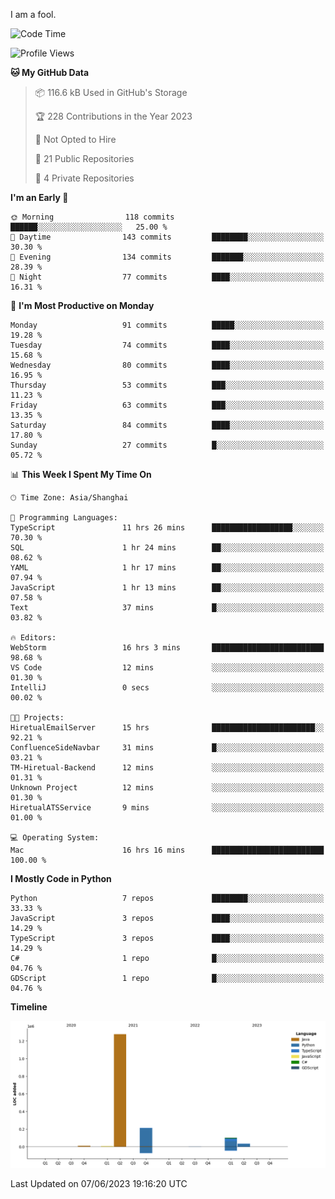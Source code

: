I am a fool.

<!--START_SECTION:waka-->
![Code Time](http://img.shields.io/badge/Code%20Time-463%20hrs%2048%20mins-blue)

![Profile Views](http://img.shields.io/badge/Profile%20Views-0-blue)

**🐱 My GitHub Data** 

> 📦 116.6 kB Used in GitHub's Storage 
 > 
> 🏆 228 Contributions in the Year 2023
 > 
> 🚫 Not Opted to Hire
 > 
> 📜 21 Public Repositories 
 > 
> 🔑 4 Private Repositories 
 > 
**I'm an Early 🐤** 

```text
🌞 Morning                118 commits         ██████░░░░░░░░░░░░░░░░░░░   25.00 % 
🌆 Daytime                143 commits         ████████░░░░░░░░░░░░░░░░░   30.30 % 
🌃 Evening                134 commits         ███████░░░░░░░░░░░░░░░░░░   28.39 % 
🌙 Night                  77 commits          ████░░░░░░░░░░░░░░░░░░░░░   16.31 % 
```
📅 **I'm Most Productive on Monday** 

```text
Monday                   91 commits          █████░░░░░░░░░░░░░░░░░░░░   19.28 % 
Tuesday                  74 commits          ████░░░░░░░░░░░░░░░░░░░░░   15.68 % 
Wednesday                80 commits          ████░░░░░░░░░░░░░░░░░░░░░   16.95 % 
Thursday                 53 commits          ███░░░░░░░░░░░░░░░░░░░░░░   11.23 % 
Friday                   63 commits          ███░░░░░░░░░░░░░░░░░░░░░░   13.35 % 
Saturday                 84 commits          ████░░░░░░░░░░░░░░░░░░░░░   17.80 % 
Sunday                   27 commits          █░░░░░░░░░░░░░░░░░░░░░░░░   05.72 % 
```


📊 **This Week I Spent My Time On** 

```text
🕑︎ Time Zone: Asia/Shanghai

💬 Programming Languages: 
TypeScript               11 hrs 26 mins      ██████████████████░░░░░░░   70.30 % 
SQL                      1 hr 24 mins        ██░░░░░░░░░░░░░░░░░░░░░░░   08.62 % 
YAML                     1 hr 17 mins        ██░░░░░░░░░░░░░░░░░░░░░░░   07.94 % 
JavaScript               1 hr 13 mins        ██░░░░░░░░░░░░░░░░░░░░░░░   07.58 % 
Text                     37 mins             █░░░░░░░░░░░░░░░░░░░░░░░░   03.82 % 

🔥 Editors: 
WebStorm                 16 hrs 3 mins       █████████████████████████   98.68 % 
VS Code                  12 mins             ░░░░░░░░░░░░░░░░░░░░░░░░░   01.30 % 
IntelliJ                 0 secs              ░░░░░░░░░░░░░░░░░░░░░░░░░   00.02 % 

🐱‍💻 Projects: 
HiretualEmailServer      15 hrs              ███████████████████████░░   92.21 % 
ConfluenceSideNavbar     31 mins             █░░░░░░░░░░░░░░░░░░░░░░░░   03.21 % 
TM-Hiretual-Backend      12 mins             ░░░░░░░░░░░░░░░░░░░░░░░░░   01.31 % 
Unknown Project          12 mins             ░░░░░░░░░░░░░░░░░░░░░░░░░   01.30 % 
HiretualATSService       9 mins              ░░░░░░░░░░░░░░░░░░░░░░░░░   01.00 % 

💻 Operating System: 
Mac                      16 hrs 16 mins      █████████████████████████   100.00 % 
```

**I Mostly Code in Python** 

```text
Python                   7 repos             ████████░░░░░░░░░░░░░░░░░   33.33 % 
JavaScript               3 repos             ████░░░░░░░░░░░░░░░░░░░░░   14.29 % 
TypeScript               3 repos             ████░░░░░░░░░░░░░░░░░░░░░   14.29 % 
C#                       1 repo              █░░░░░░░░░░░░░░░░░░░░░░░░   04.76 % 
GDScript                 1 repo              █░░░░░░░░░░░░░░░░░░░░░░░░   04.76 % 
```



**Timeline**

![Lines of Code chart](https://raw.githubusercontent.com/VeejaLiu/VeejaLiu/master/assets/bar_graph.png)


 Last Updated on 07/06/2023 19:16:20 UTC
<!--END_SECTION:waka-->
